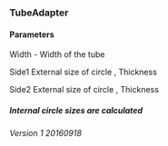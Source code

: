 ### TubeAdapter
#### Parameters
Width - Width of the tube


Side1 
     External size of circle , Thickness 
	 
	 
Side2
     External size of circle , Thickness 
	 
	 
##### Internal circle sizes are calculated

###### Version 1 20160918
